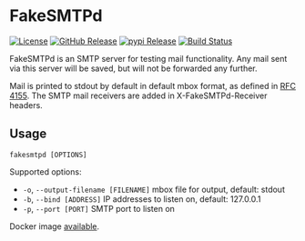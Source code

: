 # FakeSMTPd

[![License](https://img.shields.io/pypi/l/FakeSMTPd.svg)](https://pypi.python.org/pypi/FakeSMTPd/)
[![GitHub Release](https://img.shields.io/github/release/srittau/fakesmtpd/all.svg)](https://github.com/srittau/FakeSMTPd/releases/)
[![pypi Release](https://img.shields.io/pypi/v/FakeSMTPd.svg)](https://pypi.python.org/pypi/FakeSMTPd/)
[![Build Status](https://travis-ci.org/srittau/FakeSMTPd.svg?branch=master)](https://travis-ci.org/srittau/FakeSMTPd)

FakeSMTPd is an SMTP server for testing mail functionality. Any mail sent via
this server will be saved, but will not be forwarded any further.

Mail is printed to stdout by default in default mbox format, as defined in
[RFC 4155](https://www.ietf.org/rfc/rfc4155.txt). The SMTP mail receivers
are added in X-FakeSMTPd-Receiver headers.

Usage
-----

`fakesmtpd [OPTIONS]`

Supported options:

  * `-o`, `--output-filename [FILENAME]` mbox file for output, default: stdout
  * `-b`, `--bind [ADDRESS]` IP addresses to listen on, default: 127.0.0.1
  * `-p`, `--port [PORT]` SMTP port to listen on

Docker image [available](https://hub.docker.com/r/srittau/fakesmtpd/).
